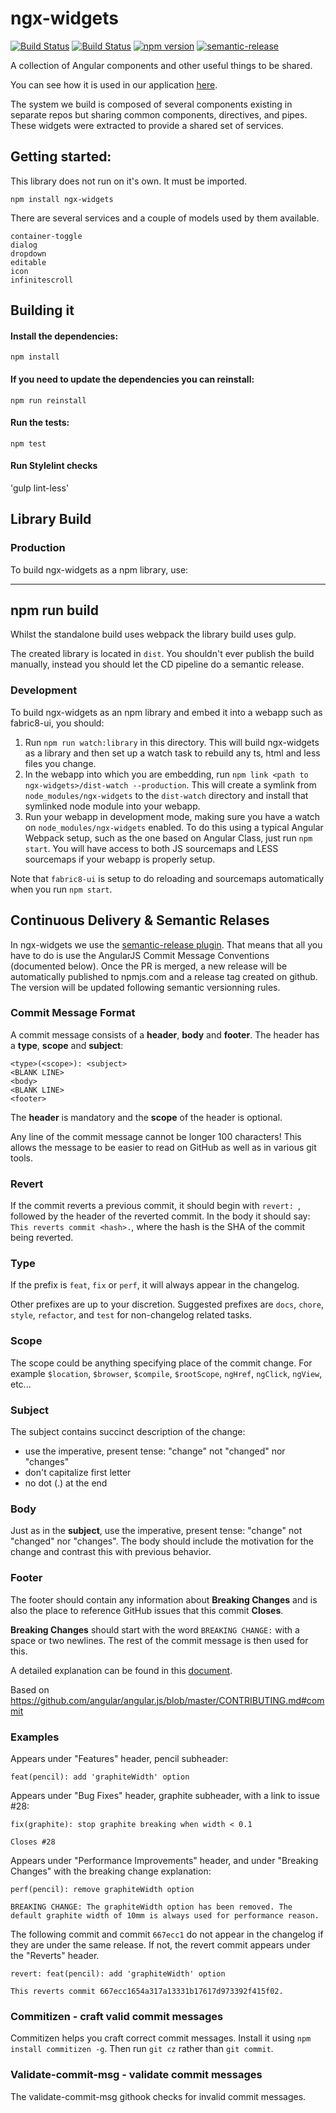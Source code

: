 # ngx-widgets

[![Build Status](https://ci.centos.org/buildStatus/icon?job=devtools-ngx-widgets-npm-publish-build-master)](https://ci.centos.org/view/Devtools/job/devtools-ngx-widgets-npm-publish-build-master/) 
[![Build Status](http://jenkins.cd.test.fabric8.io/job/fabric8-ui/job/ngx-widgets/job/master/)](http://jenkins.cd.test.fabric8.io/job/fabric8-ui/job/ngx-widgets/job/master/) 
[![npm version](https://badge.fury.io/js/ngx-widgets.svg)](https://badge.fury.io/js/ngx-widgets)
[![semantic-release](https://img.shields.io/badge/%20%20%F0%9F%93%A6%F0%9F%9A%80-semantic--release-e10079.svg)](https://github.com/semantic-release/semantic-release) 

A collection of Angular components and other useful things to be shared.  

You can see how it is used in our application [here](https://github.com/fabric8io/fabric8-ui).

The system we build is composed of several components existing in separate repos but
sharing common components, directives, and pipes. These widgets were extracted to 
provide a shared set of services. 

## Getting started:

This library does not run on it's own. It must be imported. 

`npm install ngx-widgets`

There are several services and a couple of models used by them available.  

    container-toggle
    dialog
    dropdown
    editable
    icon
    infinitescroll
 

## Building it 
 
#### Install the dependencies:
 
 `npm install`
 
#### If you need to update the dependencies you can reinstall:
 
 `npm run reinstall`
 
#### Run the tests:
 
 `npm test`

#### Run Stylelint checks
 'gulp lint-less'
 
## Library Build

### Production

To build ngx-widgets as a npm library, use:  

----
npm run build
----

Whilst the standalone build uses webpack the library build uses gulp.  

The created library is located in `dist`. You shouldn't ever publish the
build manually, instead you should let the CD pipeline do a semantic release.

### Development

To build ngx-widgets as an npm library and embed it into a webapp such as
fabric8-ui, you should: 

1. Run `npm run watch:library` in this directory. This will build ngx-widgets as
a library and then set up a watch task to rebuild any ts, html and less files you
change.
2. In the webapp into which you are embedding, run `npm link <path to ngx-widgets>/dist-watch --production`.
This will create a symlink from `node_modules/ngx-widgets` to the `dist-watch` directory
and install that symlinked node module into your webapp.
3. Run your webapp in development mode, making sure you have a watch on `node_modules/ngx-widgets`
enabled. To do this using a typical Angular Webpack setup, such as the one based on Angular Class,
just run `npm start`. You will have access to both JS sourcemaps and LESS sourcemaps if your webapp
is properly setup.

Note that `fabric8-ui` is setup to do reloading and sourcemaps automatically when you
run `npm start`.

## Continuous Delivery & Semantic Relases

In ngx-widgets we use the [semantic-release plugin](https://github.com/semantic-release/semantic-release). That means 
that all you have to do is use the AngularJS Commit Message Conventions (documented below). Once the PR is merged, a new release will be automatically published to npmjs.com and a release tag
created on github. The version will be updated following semantic versionning rules.

### Commit Message Format

A commit message consists of a **header**, **body** and **footer**.  The header has a **type**, **scope** and **subject**:

```
<type>(<scope>): <subject>
<BLANK LINE>
<body>
<BLANK LINE>
<footer>
```

The **header** is mandatory and the **scope** of the header is optional.

Any line of the commit message cannot be longer 100 characters! This allows the message to be easier
to read on GitHub as well as in various git tools.

### Revert

If the commit reverts a previous commit, it should begin with `revert: `, followed by the header of the reverted commit. In the body it should say: `This reverts commit <hash>.`, where the hash is the SHA of the commit being reverted.

### Type

If the prefix is `feat`, `fix` or `perf`, it will always appear in the changelog.

Other prefixes are up to your discretion. Suggested prefixes are `docs`, `chore`, `style`, `refactor`, and `test` for non-changelog related tasks.

### Scope

The scope could be anything specifying place of the commit change. For example `$location`,
`$browser`, `$compile`, `$rootScope`, `ngHref`, `ngClick`, `ngView`, etc...

### Subject

The subject contains succinct description of the change:

* use the imperative, present tense: "change" not "changed" nor "changes"
* don't capitalize first letter
* no dot (.) at the end

### Body

Just as in the **subject**, use the imperative, present tense: "change" not "changed" nor "changes".
The body should include the motivation for the change and contrast this with previous behavior.

### Footer

The footer should contain any information about **Breaking Changes** and is also the place to
reference GitHub issues that this commit **Closes**.

**Breaking Changes** should start with the word `BREAKING CHANGE:` with a space or two newlines. The rest of the commit message is then used for this.

A detailed explanation can be found in this [document][commit-message-format].

Based on https://github.com/angular/angular.js/blob/master/CONTRIBUTING.md#commit

[commit-message-format]: https://docs.google.com/document/d/1QrDFcIiPjSLDn3EL15IJygNPiHORgU1_OOAqWjiDU5Y/edit#


### Examples

Appears under "Features" header, pencil subheader:

```
feat(pencil): add 'graphiteWidth' option
```

Appears under "Bug Fixes" header, graphite subheader, with a link to issue #28:

```
fix(graphite): stop graphite breaking when width < 0.1

Closes #28
```

Appears under "Performance Improvements" header, and under "Breaking Changes" with the breaking change explanation:

```
perf(pencil): remove graphiteWidth option

BREAKING CHANGE: The graphiteWidth option has been removed. The default graphite width of 10mm is always used for performance reason.
```

The following commit and commit `667ecc1` do not appear in the changelog if they are under the same release. If not, the revert commit appears under the "Reverts" header.

```
revert: feat(pencil): add 'graphiteWidth' option

This reverts commit 667ecc1654a317a13331b17617d973392f415f02.
```

### Commitizen - craft valid commit messages

Commitizen helps you craft correct commit messages. Install it using `npm install commitizen -g`. Then run `git cz` rather than `git commit`.

### Validate-commit-msg - validate commit messages

The validate-commit-msg githook checks for invalid commit messages.
